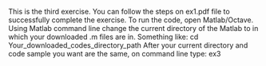 This is the third exercise. You can follow the steps on ex1.pdf file to successfully complete the exercise.
To run the code, open Matlab/Octave. 
Using Matlab command line change the current directory of the Matlab to in which your downloaded .m files are in. 
Something like: cd Your_downloaded_codes_directory_path
After your current directory and code sample you want are the same, on command line type: ex3 
